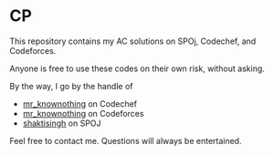# CP

This repository contains my AC solutions on SPOj, Codechef, and Codeforces.

Anyone is free to use these codes on their own risk, without asking.

By the way, I go by the handle of 
  - [mr_knownothing](www.codechef.com/users/mr_knownothing) on Codechef
  - [mr_knownothing](www.codeforces.com/profile/mr_knownothing) on Codeforces
  - [shaktisingh](www.spoj.com/users/shaktisingh) on SPOJ
  
Feel free to contact me. Questions will always be entertained.
